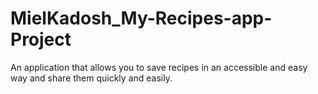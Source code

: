# MielKadosh_My-Recipes-app-Project
  An application that allows you to save recipes in an accessible and easy way and share them quickly and easily.
